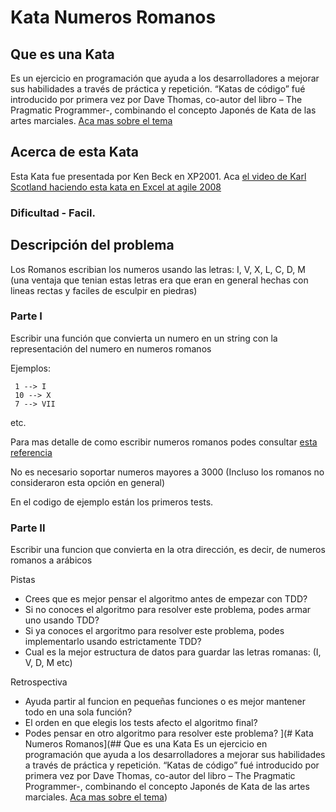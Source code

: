 # Kata Numeros Romanos

## Que es una Kata
Es un ejercicio en programación que ayuda a los desarrolladores a mejorar sus habilidades a través de práctica y repetición. “Katas de código” fué introducido por primera vez por Dave Thomas, co-autor del libro – The Pragmatic Programmer-, combinando el concepto Japonés de Kata de las artes marciales.
[Aca mas sobre el tema](https://apiumhub.com/es/tech-blog-barcelona/katas-de-codigo/)


## Acerca de esta Kata
Esta Kata fue presentada por Ken Beck en XP2001. Aca [el video de Karl Scotland haciendo esta kata en Excel at agile 2008](https://www.infoq.com/presentations/TDD-Managers-Nicolette-Scotland)

### Dificultad - Facil.

## Descripción del problema
Los Romanos escribian los numeros usando las letras: I, V, X, L, C, D, M (una ventaja que tenian estas letras era que eran en general hechas con lineas rectas y faciles de esculpir en piedras)

### Parte I
Escribir una función que convierta un numero en un string con la representación del numero en numeros romanos

Ejemplos:

     1 --> I
     10 --> X
     7 --> VII
etc.

Para mas detalle de como escribir numeros romanos podes consultar [esta referencia](https://matematicasparaticharito.wordpress.com/2015/03/21/sistema-de-numeracion-romano/)

No es necesario soportar numeros mayores a 3000 (Incluso los romanos no consideraron esta opción en general)

En el codigo de ejemplo están los primeros tests.

### Parte II
Escribir una funcion que convierta en la otra dirección, es decir, de numeros romanos a arábicos

Pistas

- Crees que es mejor pensar el algoritmo antes de empezar con TDD?
- Si no conoces el algoritmo para resolver este problema, podes armar uno usando TDD?
- Si ya conoces el argoritmo para resolver este problema, podes implementarlo usando estrictamente TDD?
- Cual es la mejor estructura de datos para guardar las letras romanas: (I, V, D, M etc)

Retrospectiva
- Ayuda partir al funcion en pequeñas funciones o es mejor mantener todo en una sola función?
- El orden en que elegis los tests afecto el algoritmo final?
- Podes pensar en otro algoritmo para resolver este problema?
](# Kata Numeros Romanos](## Que es una Kata
Es un ejercicio en programación que ayuda a los desarrolladores a mejorar sus habilidades a través de práctica y repetición. “Katas de código” fué introducido por primera vez por Dave Thomas, co-autor del libro – The Pragmatic Programmer-, combinando el concepto Japonés de Kata de las artes marciales.
[Aca mas sobre el tema](https://apiumhub.com/es/tech-blog-barcelona/katas-de-codigo/))
